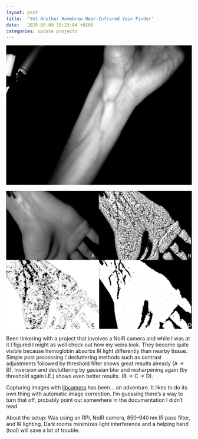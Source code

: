 ```yaml
---
layout: post
title:  "Yet Another Homebrew Near-Infrared Vein Finder"
date:   2025-05-09 15:23:04 +0200
categories: update projects
---
```

![Screencap of veins in an arm using a pi camera module, IR filter and lights.](/images/1746804975_image.png)

![Screencap of veins in an arm using a pi camera module, IR filter and lights.](/images/1746804975_image2.jpg)

Been tinkering with a project that involves a NoIR camera and while I was at it I figured I might as well check out how my veins look. They become quite visible because hemoglobin absorbs IR light differently than nearby tissue. Simple post processing / decluttering methods such as contrast adjustments followed by threshold filter shows great results already (A -> B). Inversion and decluttering by gaussian blur and resharpening again (by threshold again i.E.) shows even better results. (B -> C -> D). 

Capturing images with [libcamera](https://github.com/raspberrypi/libcamera) has been... an adventure. It likes to do its own thing with automatic image correction. I’m guessing there’s a way to turn that off, probably point out somewhere in the documentation I didn’t read.

About the setup: Was using an RPi, NoIR camera, 850–940 nm IR pass filter, and IR lighting. Dark rooms minimizes light interference and a helping hand (tool) will save a lot of trouble.
